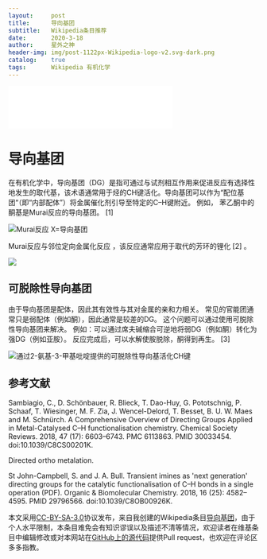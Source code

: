 ```yaml
---
layout:     post
title:      导向基团
subtitle:   Wikipedia条目推荐
date:       2020-3-18
author:     星外之神
header-img: img/post-1122px-Wikipedia-logo-v2.svg-dark.png
catalog:    true
tags:       Wikipedia 有机化学
---
```


<iframe frameborder="no" border="0" marginwidth="0" marginheight="0" width="330" height="86" src="//music.163.com/outchain/player?type=2&id=1317145489&auto=1&height=66"></iframe>

# 导向基团

在有机化学中，导向基团（DG）是指可通过与试剂相互作用来促进反应有选择性地发生的取代基，该术语通常用于烃的CH键活化。导向基团可以作为“配位基团“（即“内部配体”）将金属催化剂引导至特定的C–H键附近。 例如， 苯乙酮中的酮基是Murai反应的导向基团。 [1]

![Murai反应 X=导向基团](https://wszqkzqk.github.io/img/post-Figure_1._General_scheme_of_a_Murai_reaction.png)

Murai反应与邻位定向金属化反应 ，该反应通常应用于取代的芳环的锂化 [2] 。

![](https://wszqkzqk.github.io/img/post-600px-Directedorthometalation.png)

## 可脱除性导向基团

由于导向基团是配体，因此其有效性与其对金属的亲和力相关。 常见的官能团通常只是弱配体（例如酮），因此通常是较差的DG。 这个问题可以通过使用可脱除性导向基团来解决。 例如：可以通过席夫碱缩合可逆地将弱DG（例如酮）转化为强DG（例如亚胺）。 反应完成后，可以水解使胺脱除，酮得到再生。 [3]

![通过2-氨基-3-甲基吡啶提供的可脱除性导向基活化CH键](https://wszqkzqk.github.io/img/post-388px-JunTDG.png)

## 参考文献

 Sambiagio, C., D. Schönbauer, R. Blieck, T. Dao-Huy, G. Pototschnig, P. Schaaf, T. Wiesinger, M. F. Zia, J. Wencel-Delord, T. Besset, B. U. W. Maes and M. Schnürch. A Comprehensive Overview of Directing Groups Applied in Metal-Catalysed C–H functionalisation chemistry. Chemical Society Reviews. 2018, 47 (17): 6603–6743. PMC 6113863. PMID 30033454. doi:10.1039/C8CS00201K.

 Directed ortho metalation.

 St John-Campbell, S. and J. A. Bull. Transient imines as 'next generation' directing groups for the catalytic functionalisation of C–H bonds in a single operation (PDF). Organic & Biomolecular Chemistry. 2018, 16 (25): 4582–4595. PMID 29796566. doi:10.1039/C8OB00926K.

本文采用[CC-BY-SA-3.0](https://creativecommons.org/licenses/by-sa/3.0/)协议发布，来自我创建的Wikipedia条目[导向基团](https://zh.wikipedia.org/wiki/%E5%AF%BC%E5%90%91%E5%9F%BA%E5%9B%A2)，由于个人水平限制，本条目难免会有知识谬误以及描述不清等情况，欢迎读者在维基条目中编辑修改或对本网站在[GitHub上的源代码](https://github.com/wszqkzqk/wszqkzqk.github.io)提供Pull request，也欢迎在评论区多多指教。
